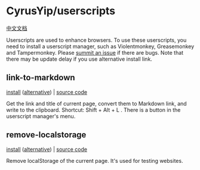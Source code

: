 # CyrusYip/userscripts

[中文文档](README.zh-CN.md)

Userscripts are used to enhance browsers. To use these userscripts, you need to install a userscript manager, such as Violentmonkey, Greasemonkey and Tampermonkey. Please [summit an issue](https://github.com/CyrusYip/userscripts/issues) if there are bugs. Note that there may be update delay if you use alternative install link.

## link-to-markdown

[install][install] ([alternative][alternative]) | [source code][source code]

[install]: https://github.com/CyrusYip/userscripts/raw/main/scripts/link-to-markdown.user.js
[alternative]: https://cdn.jsdelivr.net/gh/CyrusYip/userscripts@main/scripts/link-to-markdown.user.js
[source code]: scripts/link-to-markdown.user.js

Get the link and title of current page, convert them to Markdown link, and write to the clipboard. Shortcut: Shift + Alt + L . There is a button in the userscript manager's menu.

## remove-localstorage

[install][install] ([alternative][alternative]) | [source code][source code]

[install]: https://github.com/CyrusYip/userscripts/raw/main/scripts/remove-localstorage.user.js
[alternative]: https://cdn.jsdelivr.net/gh/CyrusYip/userscripts@main/scripts/remove-localstorage.user.js
[source code]: scripts/remove-localstorage.user.js

Remove localStorage of the current page. It's used for testing websites.